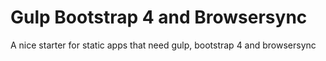 # Gulp Bootstrap 4 and Browsersync

A nice starter for static apps that need gulp, bootstrap 4 and browsersync